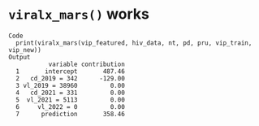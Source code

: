 # `viralx_mars()` works

    Code
      print(viralx_mars(vip_featured, hiv_data, nt, pd, pru, vip_train, vip_new))
    Output
               variable contribution
      1       intercept       487.46
      2   cd_2019 = 342      -129.00
      3 vl_2019 = 38960         0.00
      4   cd_2021 = 331         0.00
      5  vl_2021 = 5113         0.00
      6     vl_2022 = 0         0.00
      7      prediction       358.46

